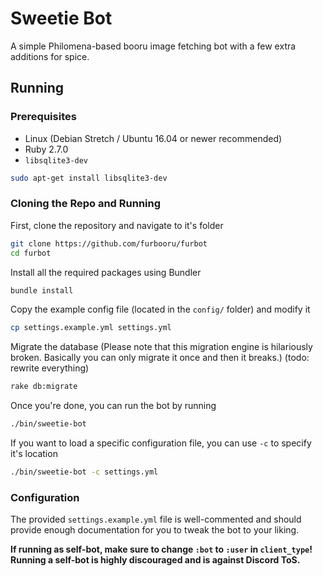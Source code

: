 # Sweetie Bot
A simple Philomena-based booru image fetching bot with a few extra additions for spice.

## Running
### Prerequisites
* Linux (Debian Stretch / Ubuntu 16.04 or newer recommended)
* Ruby 2.7.0
* `libsqlite3-dev`

```sh
sudo apt-get install libsqlite3-dev
```

### Cloning the Repo and Running
First, clone the repository and navigate to it's folder
```sh
git clone https://github.com/furbooru/furbot
cd furbot
```
Install all the required packages using Bundler
```sh
bundle install
```
Copy the example config file (located in the `config/` folder) and modify it
```sh
cp settings.example.yml settings.yml
```
Migrate the database
(Please note that this migration engine is hilariously broken. Basically you can only migrate it once and then it breaks.)
(todo: rewrite everything)
```sh
rake db:migrate
```
Once you're done, you can run the bot by running
```sh
./bin/sweetie-bot
```
If you want to load a specific configuration file, you can use `-c` to specify it's location
```sh
./bin/sweetie-bot -c settings.yml
```

### Configuration
The provided `settings.example.yml` file is well-commented and should provide enough documentation for you to tweak the bot to your liking.

**If running as self-bot, make sure to change `:bot` to `:user` in `client_type`! Running a self-bot is highly discouraged and is against Discord ToS.**
